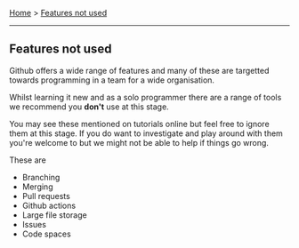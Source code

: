 [Home](https://github.com/BHASVIC-CompSci/.github/blob/main/profile/README.md) > [Features not used](./featuresNotUse.md)

---

## Features not used
Github offers a wide range of features and many of these are targetted towards programming in a team for a wide organisation.

Whilst learning it new and as a solo programmer there are a range of tools we recommend you **don't** use at this stage.

You may see these mentioned on tutorials online but feel free to ignore them at this stage. If you do want to investigate and play around with them you're welcome to but we might not be able to help if things go wrong.

These are
- Branching
- Merging
- Pull requests
- Github actions
- Large file storage
- Issues
- Code spaces

